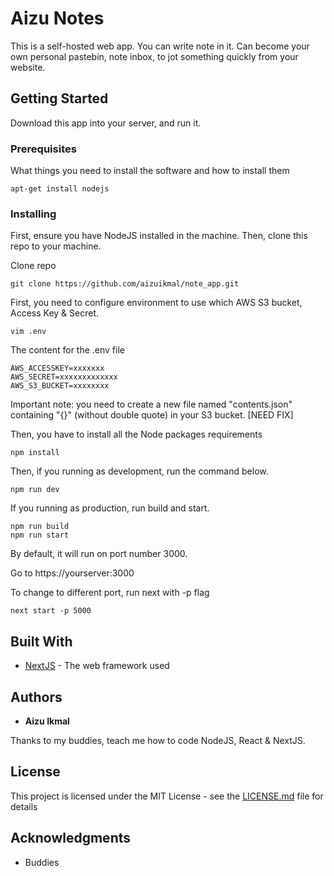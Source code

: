 
# Aizu Notes
This is a self-hosted web app. You can write note in it. Can become your own personal pastebin, note inbox, to jot something quickly from your website.

## Getting Started

Download this app into your server, and run it.

### Prerequisites

What things you need to install the software and how to install them

```
apt-get install nodejs
```

### Installing

First, ensure you have NodeJS installed in the machine. Then, clone this repo to your machine.

Clone repo

```
git clone https://github.com/aizuikmal/note_app.git
```

First, you need to configure environment to use which AWS S3 bucket, Access Key & Secret.
```
vim .env
```
The content for the .env file
```
AWS_ACCESSKEY=xxxxxxx
AWS_SECRET=xxxxxxxxxxxxx
AWS_S3_BUCKET=xxxxxxxx
```
Important note: you need to create a new file named "contents.json" containing "{}" (without double quote) in your S3 bucket. [NEED FIX]

Then, you have to install all the Node packages requirements
```
npm install
```
Then, if you running as development, run the command below.
```
npm run dev
```
If you running as production, run build and start.
```
npm run build
npm run start
```
By default, it will run on port number 3000.

Go to https://yourserver:3000

To change to different port, run next with -p flag
```
next start -p 5000
```

## Built With

* [NextJS]([https://nextjs.org/](https://nextjs.org/)) - The web framework used


## Authors

* **Aizu Ikmal**

Thanks to my buddies, teach me how to code NodeJS, React & NextJS.

## License

This project is licensed under the MIT License - see the [LICENSE.md](LICENSE.md) file for details

## Acknowledgments

* Buddies
